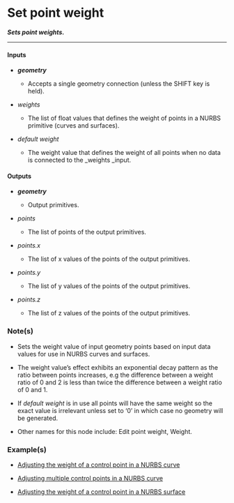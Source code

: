 # Set point weight

**_Sets point weights._**

---


#### Inputs

* **_geometry_**

  * Accepts a single geometry connection (unless the SHIFT key is held).

* _weights_

  * The list of float values that defines the weight of points in a NURBS primitive (curves and surfaces). 

* _default weight_

  * The weight value that defines the weight of all points when no data is connected to the _weights _input.


#### Outputs

* **_geometry_**

  * Output primitives.

* _points_

  * The list of points of the output primitives.

* _points.x_

  * The list of x values of the points of the output primitives.

* _points.y_

  * The list of y values of the points of the output primitives.

* _points.z_

  * The list of z values of the points of the output primitives.


### Note(s)

* Sets the weight value of input geometry points based on input data values for use in NURBS curves and surfaces.

* The weight value’s effect exhibits an exponential decay pattern as the ratio between points increases, e.g the difference between a weight ratio of 0 and 2 is less than twice the difference between a weight ratio of 0 and 1.

* If _default weight_ is in use all points will have the same weight so the exact value is irrelevant unless set to ‘0’ in which case no geometry will be generated.

* Other names for this node include: Edit point weight, Weight.


### Example(s)

* <a href="https://creator.trimble.com/graph?assetURI=whp:fda9e49d-ec22-4f59-bf1b-388973b49b08&version=latest" target="_blank">Adjusting the weight of a control point in a NURBS curve</a>

* <a href="https://creator.trimble.com/graph?assetURI=whp:be6d8d9c-71b0-49c9-a46f-a1adfa531cb7&version=latest" target="_blank">Adjusting multiple control points in a NURBS curve</a>

* <a href="https://creator.trimble.com/graph?assetURI=whp:91003498-1edb-4de9-afa0-c31086a66e51&version=latest" target="_blank">Adjusting the weight of a control point in a NURBS surface</a>